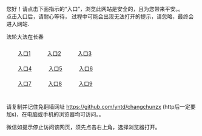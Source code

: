 您好！请点击下面指示的“入口”，浏览此网站是安全的，且为您带来平安。。 <br/>
点击入口后，请耐心等待， 过程中可能会出现无法打开的提示，请忽略，最终会进入网站. </br>

法轮大法在长春<br/>
<div style="padding:10px"><a style="margin:20px" target="_blank" href="https://d1m4bmtvtfbd08.cloudfront.net/2Qpsp?xyhqcw" id="ccLink1" rel="nofollow">入口1</a> <a target="_blank" style="margin:20px" href="https://d1nzjg5bm1p305.cloudfront.net/2Qpsp?ijdnmkhb" id="ccLink2" rel="nofollow">入口2</a> <a style="margin:20px" target="_blank" href="https://d1phc26gyzqgxg.cloudfront.net/2Qpsp?plddj" id="ccLink3" rel="nofollow">入口3</a></div>

<div style="padding:10px" ><a style="margin:20px" target="_blank" href="https://d1m4bmtvtfbd08.cloudfront.net/2Qpsp?xyhqcw" id="ccLink4" rel="nofollow">入口4</a> <a style="margin:20px" href="https://d1nzjg5bm1p305.cloudfront.net/2Qpsp?ijdnmkhb" target="_blank" id="ccLink5" rel="nofollow">入口5</a> <a style="margin:20px" href="https://d1phc26gyzqgxg.cloudfront.net/2Qpsp?plddj" target="_blank" id="ccLink6" rel="nofollow">入口6</a></div>

<div style="padding:10px"><a style="margin:20px" target="_blank" href="https://d1m4bmtvtfbd08.cloudfront.net/2Qpsp?xyhqcw" id="ccLink7" rel="nofollow">入口7</a> <a style="margin:20px" href="https://d1nzjg5bm1p305.cloudfront.net/2Qpsp?ijdnmkhb" target="_blank" id="ccLink8" rel="nofollow">入口8</a> <a style="margin:20px" target="_blank" href="https://d1phc26gyzqgxg.cloudfront.net/2Qpsp?plddj" id="ccLink9" rel="nofollow">入口9</a></div>

<br/>



请复制并记住免翻墙网址 https://github.com/yntd/changchunzx (http后一定要加s)，在电脑或手机的浏览器均可访问。。<br/>

微信如提示停止访问该网页，须先点击右上角，选择浏览器打开。
